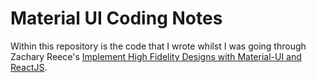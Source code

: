 # Material UI Coding Notes

Within this repository is the code that I wrote whilst I was going through Zachary Reece's [Implement High Fidelity Designs with Material-UI and ReactJS](https://www.udemy.com/course/implement-high-fidelity-designs-with-material-ui-and-reactjs/).

